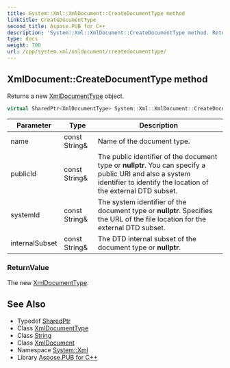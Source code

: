 ```yaml
---
title: System::Xml::XmlDocument::CreateDocumentType method
linktitle: CreateDocumentType
second_title: Aspose.PUB for C++
description: 'System::Xml::XmlDocument::CreateDocumentType method. Returns a new XmlDocumentType object in C++.'
type: docs
weight: 700
url: /cpp/system.xml/xmldocument/createdocumenttype/
---
```

## XmlDocument::CreateDocumentType method


Returns a new [XmlDocumentType](../../xmldocumenttype/) object.

```cpp
virtual SharedPtr<XmlDocumentType> System::Xml::XmlDocument::CreateDocumentType(const String &name, const String &publicId, const String &systemId, const String &internalSubset)
```


| Parameter | Type | Description |
| --- | --- | --- |
| name | const String\& | Name of the document type. |
| publicId | const String\& | The public identifier of the document type or **nullptr**. You can specify a public URI and also a system identifier to identify the location of the external DTD subset. |
| systemId | const String\& | The system identifier of the document type or **nullptr**. Specifies the URL of the file location for the external DTD subset. |
| internalSubset | const String\& | The DTD internal subset of the document type or **nullptr**. |

### ReturnValue

The new [XmlDocumentType](../../xmldocumenttype/).

## See Also

* Typedef [SharedPtr](../../../system/sharedptr/)
* Class [XmlDocumentType](../../xmldocumenttype/)
* Class [String](../../../system/string/)
* Class [XmlDocument](../)
* Namespace [System::Xml](../../)
* Library [Aspose.PUB for C++](../../../)
